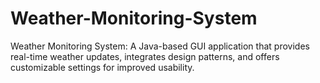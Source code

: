 # Weather-Monitoring-System
Weather Monitoring System: A Java-based GUI application that provides real-time weather updates, integrates design patterns, and offers customizable settings for improved usability.
